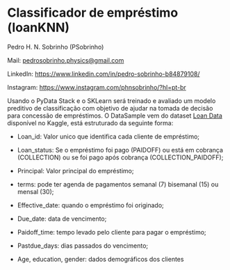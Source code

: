 # Classificador de empréstimo (loanKNN)

Pedro H. N. Sobrinho (PSobrinho)

Mail: pedrosobrinho.physics@gmail.com

LinkedIn: https://www.linkedin.com/in/pedro-sobrinho-b84879108/

Instagram: https://www.instagram.com/phnsobrinho/?hl=pt-br

Usando o PyData Stack e o SKLearn será treinado e avaliado um modelo preditivo de classificação com objetivo de ajudar na tomada de decisão para concessão de empréstimos. O DataSample vem do dataset [Loan Data](https://www.kaggle.com/zhijinzhai/loandata) disponível no Kaggle, está estruturado da seguinte forma:

* Loan_id: Valor unico que identifica cada cliente de empréstimo;

* Loan_status: Se o empréstimo foi pago (PAIDOFF) ou está em cobrança (COLLECTION) ou se foi pago após cobrança (COLLECTION_PAIDOFF);

* Principal: Valor principal do empréstimo;

* terms: pode ter agenda de pagamentos semanal (7) bisemanal (15) ou mensal (30);

* Effective_date: quando o empréstimo foi originado;

* Due_date: data de vencimento;

* Paidoff_time: tempo levado pelo cliente para pagar o empréstimo;

* Pastdue_days: dias passados do vencimento;

* Age, education, gender: dados demográficos dos clientes